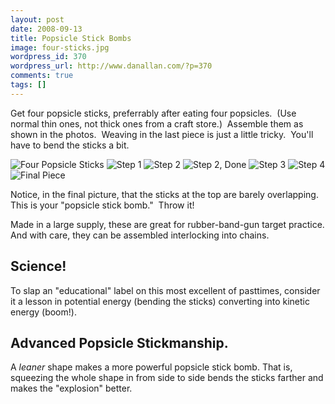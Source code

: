 ```yaml
---
layout: post
date: 2008-09-13
title: Popsicle Stick Bombs
image: four-sticks.jpg
wordpress_id: 370
wordpress_url: http://www.danallan.com/?p=370
comments: true
tags: []
---
```

Get four popsicle sticks, preferrably after eating four popsicles.  (Use normal thin ones, not thick ones from a craft store.)  Assemble them as shown in the photos.  Weaving in the last piece is just a little tricky.  You'll have to bend the sticks a bit.

![Four Popsicle Sticks](/static/images/popsicle-four-sticks-171x128.jpg)
![Step 1](/static/images/popsicle-step-1-171x128.jpg)
![Step 2](/static/images/popsicle-step-2-171x128.jpg)
![Step 2, Done](/static/images/popsicle-step-2-done-171x128.jpg)
![Step 3](/static/images/popsicle-step-3-171x128.jpg)
![Step 4](/static/images/popsicle-finish-171x128.jpg)
![Final Piece](/static/images/popsicle-final-piece-171x128.jpg)

Notice, in the final picture, that the sticks at the top are barely overlapping.  This is your "popsicle stick bomb."  Throw it!

Made in a large supply, these are great for rubber-band-gun target practice. And with care, they can be assembled interlocking into chains.

## Science!

To slap an "educational" label on this most excellent of pasttimes, consider it a lesson in potential energy (bending the sticks) converting into kinetic energy (boom!).

## Advanced Popsicle Stickmanship. 

A _leaner_ shape makes a more powerful popsicle stick bomb. That is, squeezing the whole shape in from side to side bends the sticks farther and makes the "explosion" better.
